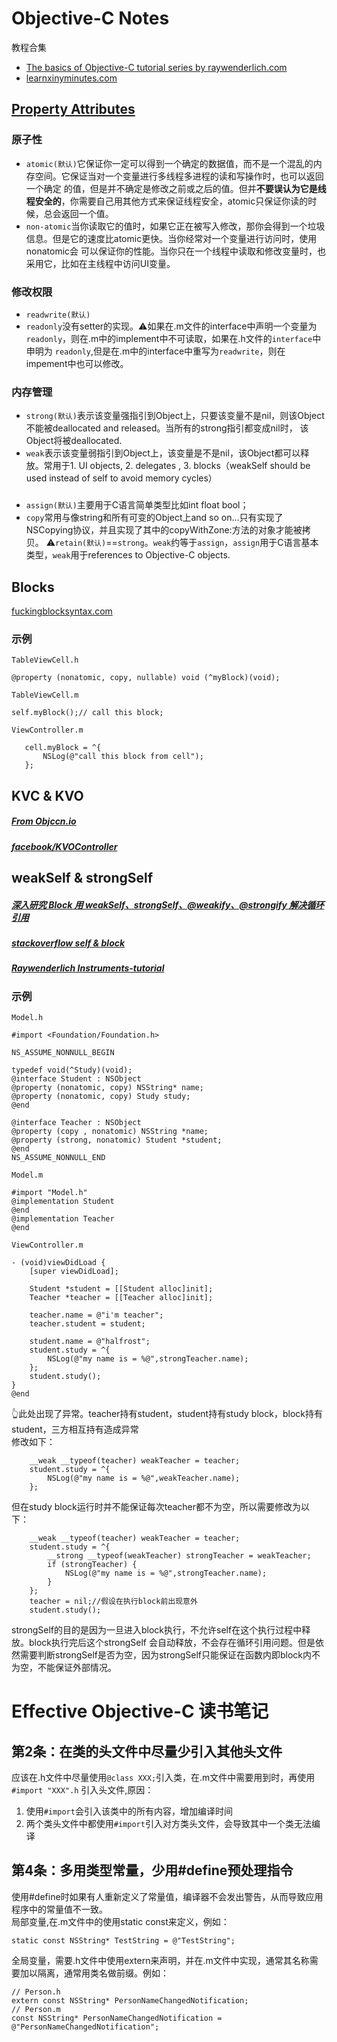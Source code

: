 # Objective-C Notes
教程合集
* [The basics of Objective-C tutorial series by raywenderlich.com](https://www.youtube.com/playlist?list=PL23Revp-82LLqM6azUAr9at03whFNL9Ld)
* [learnxinyminutes.com](https://learnxinyminutes.com/docs/objective-c/)
## [Property Attributes](https://stackoverflow.com/questions/8927727/objective-c-arc-strong-vs-retain-and-weak-vs-assign)
### 原子性
* `atomic(默认)`它保证你一定可以得到一个确定的数据值，而不是一个混乱的内存空间。它保证当对一个变量进行多线程多进程的读和写操作时，也可以返回一个确定
的值，但是并不确定是修改之前或之后的值。但并<b>不要误认为它是线程安全的</b>，你需要自己用其他方式来保证线程安全，atomic只保证你读的时候，总会返回一个值。
* `non-atomic`当你读取它的值时，如果它正在被写入修改，那你会得到一个垃圾信息。但是它的速度比atomic更快。当你经常对一个变量进行访问时，使用nonatomic会
可以保证你的性能。当你只在一个线程中读取和修改变量时，也采用它，比如在主线程中访问UI变量。

### 修改权限
* `readwrite(默认)`
* `readonly`没有setter的实现。⚠️如果在.m文件的interface中声明一个变量为`readonly`，则在.m中的implement中不可读取，如果在.h文件的`interface`中申明为
`readonly`,但是在.m中的interface中重写为`readwrite`，则在impement中也可以修改。

### 内存管理
* `strong(默认)`表示该变量强指引到Object上，只要该变量不是nil，则该Object不能被deallocated and released。当所有的strong指引都变成nil时，
该Object将被deallocated.
* `weak`表示该变量弱指引到Object上，该变量是不是nil，该Object都可以释放。常用于1. UI objects, 2. delegates , 3. blocks（weakSelf 
should be used instead of self to avoid memory cycles）
### 
* `assign(默认)`主要用于C语言简单类型比如int float bool；
* `copy`常用与像string和所有可变的Object上and so on...只有实现了NSCopying协议，并且实现了其中的copyWithZone:方法的对象才能被拷贝。
⚠️`retain(默认)`==`strong`。`weak`约等于`assign`，`assign`用于C语言基本类型，`weak`用于references to Objective-C objects.
## Blocks
[fuckingblocksyntax.com](http://fuckingblocksyntax.com/)
### 示例
`TableViewCell.h`
```
@property (nonatomic, copy, nullable) void (^myBlock)(void);
```
`TableViewCell.m`
```
self.myBlock();// call this block;
```
`ViewController.m`
 ```
    cell.myBlock = ^{
        NSLog(@"call this block from cell");
    };
 ```

## KVC & KVO
##### [From Objccn.io](https://objccn.io/issue-7-3/)
##### [facebook/KVOController](https://github.com/facebook/KVOController)

## weakSelf & strongSelf
##### [深入研究 Block 用 weakSelf、strongSelf、@weakify、@strongify 解决循环引用](https://halfrost.com/ios_block_retain_circle/)
##### [stackoverflow self & block](https://stackoverflow.com/questions/20030873/always-pass-weak-reference-of-self-into-block-in-arc)
##### [Raywenderlich Instruments-tutorial](https://www.raywenderlich.com/397-instruments-tutorial-with-swift-getting-started)
### 示例
`Model.h`
```
#import <Foundation/Foundation.h>

NS_ASSUME_NONNULL_BEGIN

typedef void(^Study)(void);
@interface Student : NSObject
@property (nonatomic, copy) NSString* name;
@property (nonatomic, copy) Study study;
@end

@interface Teacher : NSObject
@property (copy , nonatomic) NSString *name;
@property (strong, nonatomic) Student *student;
@end
NS_ASSUME_NONNULL_END
```
`Model.m`
```
#import "Model.h"
@implementation Student
@end
@implementation Teacher
@end
```
`ViewController.m`
```
- (void)viewDidLoad {
    [super viewDidLoad];
    
    Student *student = [[Student alloc]init];
    Teacher *teacher = [[Teacher alloc]init];
    
    teacher.name = @"i'm teacher";
    teacher.student = student;
    
    student.name = @"halfrost";
    student.study = ^{
        NSLog(@"my name is = %@",strongTeacher.name);
    };
    student.study();
}
@end
```
👆此处出现了异常。teacher持有student，student持有study block，block持有student，三方相互持有造成异常<br>
修改如下：
```
    __weak __typeof(teacher) weakTeacher = teacher;
    student.study = ^{
        NSLog(@"my name is = %@",weakTeacher.name);
    };
```
但在study block运行时并不能保证每次teacher都不为空，所以需要修改为以下：
```
    __weak __typeof(teacher) weakTeacher = teacher;
    student.study = ^{
        __strong __typeof(weakTeacher) strongTeacher = weakTeacher;
        if (strongTeacher) {
            NSLog(@"my name is = %@",strongTeacher.name);
        }
    };
    teacher = nil;//假设在执行block前出现意外
    student.study();
```
strongSelf的目的是因为一旦进入block执行，不允许self在这个执行过程中释放。block执行完后这个strongSelf 会自动释放，不会存在循环引用问题。但是依然需要判断strongSelf是否为空，因为strongSelf只能保证在函数内即block内不为空，不能保证外部情况。

# Effective Objective-C 读书笔记
## 第2条：在类的头文件中尽量少引入其他头文件
应该在.h文件中尽量使用`@class XXX;`引入类，在.m文件中需要用到时，再使用`#import "XXX".h` 引入头文件,原因：
1. 使用`#import`会引入该类中的所有内容，增加编译时间
2. 两个类头文件中都使用`#import`引入对方类头文件，会导致其中一个类无法编译
## 第4条：多用类型常量，少用#define预处理指令
使用#define时如果有人重新定义了常量值，编译器不会发出警告，从而导致应用程序中的常量值不一致。<br>
局部变量,在.m文件中的使用static const来定义，例如：
 ```
 static const NSString* TestString = @"TestString";
 ```
全局变量，需要.h文件中使用extern来声明，并在.m文件中实现，通常其名称需要加以隔离，通常用类名做前缀。例如：
```
// Person.h
extern const NSString* PersonNameChangedNotification;
// Person.m
const NSString* PersonNameChangedNotification = @"PersonNameChangedNotification";
```
